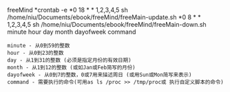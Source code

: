 freeMind
*crontab -e
*0 18 * * 1,2,3,4,5 sh /home/niu/Documents/ebook/freeMind/freeMain-update.sh
*0 8 * * 1,2,3,4,5 sh /home/niu/Documents/ebook/freeMind/freeMain-down.sh
minute hour day month dayofweek command
 
    minute - 从0到59的整数 
    hour - 从0到23的整数 
    day - 从1到31的整数 (必须是指定月份的有效日期)
    month - 从1到12的整数 (或如Jan或Feb简写的月份)
    dayofweek - 从0到7的整数，0或7用来描述周日 (或用Sun或Mon简写来表示)
    command - 需要执行的命令(可用as ls /proc >> /tmp/proc或 执行自定义脚本的命令) 
